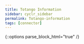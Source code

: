 ```yaml
---
title: Totango Information
sidebar: cyclr_sidebar
permalink: Totango-information
tags: [connector]
---
```

{::options parse_block_html="true" /}
